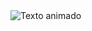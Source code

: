 <img src="https://readme-typing-svg.demolab.com/?font=Iosevka&size=16&pause=1000&color=9D7CD8&center=true&vCenter=true&width=435&lines=Amante%20del%20hacking%20web%20y%20entusiasta%20del%20pentesting." alt="Texto animado" class="titulo">




